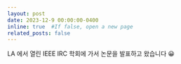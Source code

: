 ```yaml
---
layout: post
date: 2023-12-9 00:00:00-0400
inline: true  #If false, open a new page
related_posts: false
---
```


LA 에서 열린 IEEE IRC 학회에 가서 논문을 발표하고 왔습니다 😀